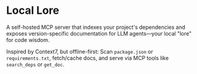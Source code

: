 # Local Lore

A self-hosted MCP server that indexes your project's dependencies and exposes
version-specific documentation for LLM agents—your local "lore" for code wisdom.

Inspired by Context7, but offline-first: Scan `package.json` or `requirements.txt`,
fetch/cache docs, and serve via MCP tools like `search_deps` or `get_doc`.
